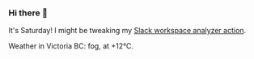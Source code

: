 ### Hi there :wave:

It's Saturday! I might be tweaking my [Slack workspace analyzer action](https://github.com/bewuethr/slack-analyzer).

Weather in Victoria BC: fog, at +12°C.

